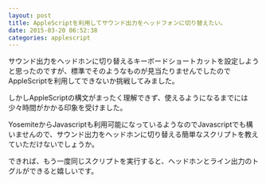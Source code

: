 ```yaml
---
layout: post
title: AppleScriptを利用してサウンド出力をヘッドフォンに切り替えたい。
date: 2015-03-20 06:52:38
categories: applescript
---
```

<p>サウンド出力をヘッドホンに切り替えるキーボードショートカットを設定しようと思ったのですが、標準でそのようなものが見当たりませんでしたのでAppleScriptを利用してできないか挑戦してみました。</p>

<p>しかしAppleScriptの構文がまったく理解できず、使えるようになるまでには少々時間がかかる印象を受けました。</p>

<p>YosemiteからJavascriptも利用可能になっているようなのでJavascriptでも構いませんので、サウンド出力をヘッドホンに切り替える簡単なスクリプトを教えていただけないでしょうか。</p>

<p>できれば、もう一度同じスクリプトを実行すると、ヘッドホンとライン出力のトグルができると嬉しいです。</p>
